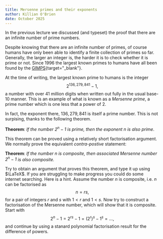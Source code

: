 ```yaml
---
title: Mersenne primes and their exponents
author: Killian O'Brien
date: October 2025
---
```


In the previous lecture we discussed (and typeset) the proof that there are an infinite number of prime numbers. 

Despite knowing that there are an infinite number of primes, of course humans have only been able to identify a finite collection of primes so far. Generally, the larger an integer is, the harder it is to check whether it is prime or not. Since 1996 the largest known primes to humans have all been found by the [GIMPS](https://www.mersenne.org/primes/){target="_blank"}.

At the time of writing, the largest known prime to humans is the integer 
$$2^{136,279,841} - 1,$$
a number with over 41 million digits when written out fully in the usual base-10 manner. This is an example of what is known as a *Mersenne prime*, a prime number which is one less that a power of $2$. 

In fact, the exponent there, $136,279,841$ is itself a prime number. This is not surpising, thanks to the following theorem. 

**Theorem**: *If the number $2^n -1$ is prime, then the exponent $n$ is also prime*. 

This theorem can be proved using a relatively short factorisation argument. We normally prove the equivalent *contra-postive* statement:

**Theorem**: *If the number $n$ is composite, then associated Mersenne number $2^n -1$ is also composite.*

Try to obtain an argument that proves this theorem, and type it up using $\LaTeX$. If you are struggling to make progress you could do some internet searching. Here is a hint. Assume the number $n$ is composite, i.e. $n$ can be factorised as 
$$n = rs,$$
for a pair of integers $r$ and $s$ with $1 \lt r$ and $1 \lt s$. 
Now try to construct a factorisation of the Mersenne number, which will show that it is composite. Start with 
$$2^n - 1 = 2^{rs} - 1 = \left ( 2^r \right )^s - 1^s = \dots ,$$
and continue by using a stanard polynomial factorisation result for the difference of powers. 